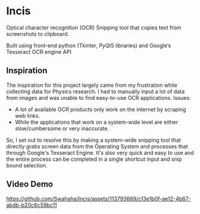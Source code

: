 # Incis
Optical character recognition (OCR) Snipping tool that copies text from screenshots to clipboard.

Built using front-end python (Tkinter, PyQt5 libraries) and Google’s Tesseract OCR engine API

## Inspiration

The inspiration for this project largely came from my frustration while collecting data for Physics research. I had to manually input a lot of data from images and was unable to find easy-to-use OCR applications. 
Issues: 
- A lot of available OCR products only work on the internet by scraping web links.
- While the applications that work on a system-wide level are either slow/cumbersome or very inaccurate.

So, I set out to resolve this by making a system-wide snipping tool that directly grabs screen data from the Operating System and processes that through Google's Tesseract Engine. It's also very quick and easy to use and the entire process can be completed in a single shortcut input and snip bound selection.

## Video Demo

https://github.com/Swahaha/Incis/assets/113793669/c13e1b0f-ae12-4b67-abdb-b20c6c59bc11

